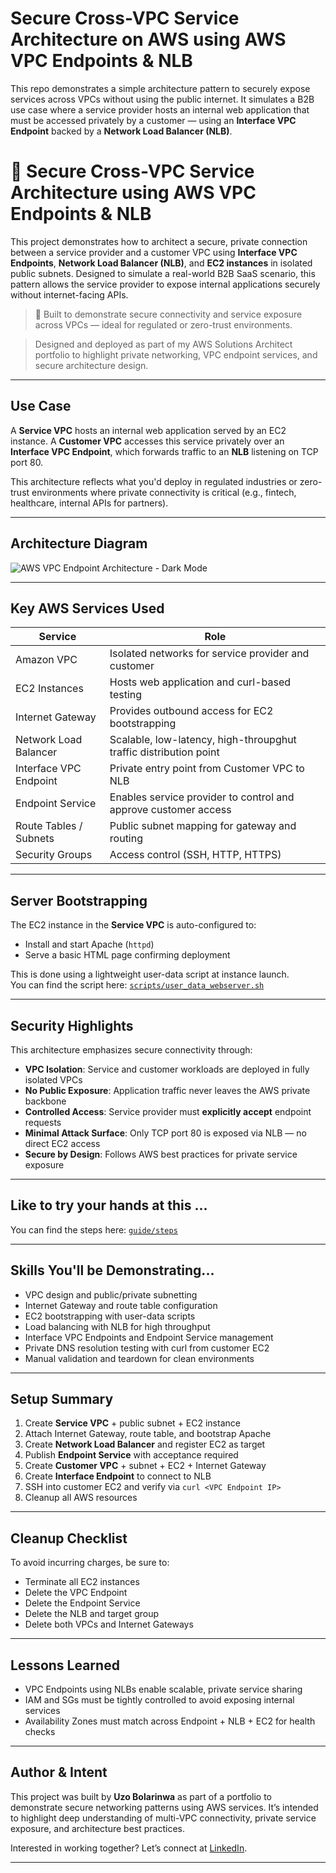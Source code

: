 #  Secure Cross-VPC Service Architecture on AWS using AWS VPC Endpoints & NLB

This repo demonstrates a simple architecture pattern to securely expose services across VPCs without using the public internet. It simulates a B2B use case where a service provider hosts an internal web application that must be accessed privately by a customer — using an **Interface VPC Endpoint** backed by a **Network Load Balancer (NLB)**.

# 🔐 Secure Cross-VPC Service Architecture using AWS VPC Endpoints & NLB

This project demonstrates how to architect a secure, private connection between a service provider and a customer VPC using **Interface VPC Endpoints**, **Network Load Balancer (NLB)**, and **EC2 instances** in isolated public subnets. Designed to simulate a real-world B2B SaaS scenario, this pattern allows the service provider to expose internal applications securely without internet-facing APIs.

> 🧠 Built to demonstrate secure connectivity and service exposure across VPCs — ideal for regulated or zero-trust environments.

>  Designed and deployed as part of my AWS Solutions Architect portfolio to highlight private networking, VPC endpoint services, and secure architecture design.

---

##  Use Case

A **Service VPC** hosts an internal web application served by an EC2 instance. A **Customer VPC** accesses this service privately over an **Interface VPC Endpoint**, which forwards traffic to an **NLB** listening on TCP port 80.

This architecture reflects what you'd deploy in regulated industries or zero-trust environments where private connectivity is critical (e.g., fintech, healthcare, internal APIs for partners).

---

##  Architecture Diagram

![AWS VPC Endpoint Architecture - Dark Mode](architecture/network-architecture-diagram.png)

---

##  Key AWS Services Used

| Service               | Role                                                                |
|-----------------------|---------------------------------------------------------------------|
| Amazon VPC            | Isolated networks for service provider and customer                 |
| EC2 Instances         | Hosts web application and curl-based testing                        |
| Internet Gateway      | Provides outbound access for EC2 bootstrapping                      |
| Network Load Balancer | Scalable, low-latency, high-throupghut traffic distribution point   |
| Interface VPC Endpoint| Private entry point from Customer VPC to NLB                        |
| Endpoint Service      | Enables service provider to control and approve customer access     |
| Route Tables / Subnets| Public subnet mapping for gateway and routing                       |
| Security Groups       | Access control (SSH, HTTP, HTTPS)                                   |

---

##  Server Bootstrapping

The EC2 instance in the **Service VPC** is auto-configured to:
- Install and start Apache (`httpd`)
- Serve a basic HTML page confirming deployment

This is done using a lightweight user-data script at instance launch.  
You can find the script here: [`scripts/user_data_webserver.sh`](scripts/user_data_webserver.sh)

---

## Security Highlights

This architecture emphasizes secure connectivity through:

-  **VPC Isolation**: Service and customer workloads are deployed in fully isolated VPCs
-  **No Public Exposure**: Application traffic never leaves the AWS private backbone
-  **Controlled Access**: Service provider must **explicitly accept** endpoint requests
-  **Minimal Attack Surface**: Only TCP port 80 is exposed via NLB — no direct EC2 access
-  **Secure by Design**: Follows AWS best practices for private service exposure

---

##  Like to try your hands at this ...
You can find the steps here: [`guide/steps`](guide/steps)

---

##  Skills You'll be Demonstrating...

- VPC design and public/private subnetting
- Internet Gateway and route table configuration
- EC2 bootstrapping with user-data scripts
- Load balancing with NLB for high throughput
- Interface VPC Endpoints and Endpoint Service management
- Private DNS resolution testing with curl from customer EC2
- Manual validation and teardown for clean environments

---

##  Setup Summary

1. Create **Service VPC** + public subnet + EC2 instance
2. Attach Internet Gateway, route table, and bootstrap Apache
3. Create **Network Load Balancer** and register EC2 as target
4. Publish **Endpoint Service** with acceptance required
5. Create **Customer VPC** + subnet + EC2 + Internet Gateway
6. Create **Interface Endpoint** to connect to NLB
7. SSH into customer EC2 and verify via `curl <VPC Endpoint IP>`
8. Cleanup all AWS resources

---

## Cleanup Checklist

To avoid incurring charges, be sure to:

- Terminate all EC2 instances
- Delete the VPC Endpoint
- Delete the Endpoint Service
- Delete the NLB and target group
- Delete both VPCs and Internet Gateways

---

## Lessons Learned
- VPC Endpoints using NLBs enable scalable, private service sharing
- IAM and SGs must be tightly controlled to avoid exposing internal services
- Availability Zones must match across Endpoint + NLB + EC2 for health checks

---

## Author & Intent

This project was built by **Uzo Bolarinwa** as part of a portfolio to demonstrate secure networking patterns using AWS services. It’s intended to highlight deep understanding of multi-VPC connectivity, private service exposure, and architecture best practices.

Interested in working together? Let’s connect at [LinkedIn](#).

---

